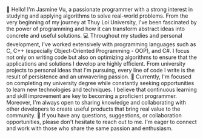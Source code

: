 👋 Hello! I'm Jasmine Vu, a passionate programmer with a strong interest in studying and applying algorithms to solve real-world problems. From the very beginning of my journey at Thuy Loi University, I've been fascinated by the power of programming and how it can transform abstract ideas into concrete and useful solutions.
💻 Throughout my studies and personal development, I've worked extensively with programming languages such as C, C++ (especially Object-Oriented Programming - OOP), and C#. I focus not only on writing code but also on optimizing algorithms to ensure that the applications and solutions I develop are highly efficient. From university projects to personal ideas that I'm pursuing, every line of code I write is the result of persistence and an unwavering passion.
🌱 Currently, I'm focused on completing my university degree while constantly seeking opportunities to learn new technologies and techniques. I believe that continuous learning and skill improvement are key to becoming a proficient programmer. Moreover, I'm always open to sharing knowledge and collaborating with other developers to create useful products that bring real value to the community.
🤝 If you have any questions, suggestions, or collaboration opportunities, please don't hesitate to reach out to me. I'm eager to connect and work with those who share the same passion and enthusiasm.

